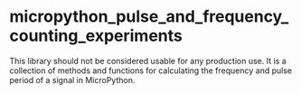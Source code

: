 # micropython_pulse_and_frequency_counting_experiments
This library should not be considered usable for any production use. It is a collection of methods and functions for calculating the frequency and pulse period of a signal in MicroPython.
